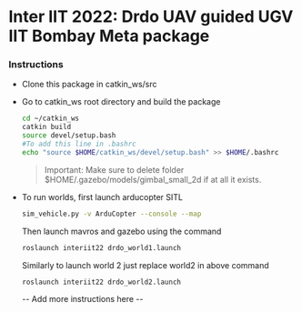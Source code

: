 # Inter IIT 2022: Drdo UAV guided UGV IIT Bombay Meta package

### Instructions

- Clone this package in catkin_ws/src

- Go to catkin_ws root directory and build the package

  ```bash
  cd ~/catkin_ws
  catkin build
  source devel/setup.bash
  #To add this line in .bashrc 
  echo "source $HOME/catkin_ws/devel/setup.bash" >> $HOME/.bashrc
  ```

  > Important: Make sure to delete folder $HOME/.gazebo/models/gimbal_small_2d if at all it exists.

- To run worlds, first launch arducopter SITL 

  ```bash
  sim_vehicle.py -v ArduCopter --console --map
  ```

  Then launch mavros and gazebo using the command

  ```bash
  roslaunch interiit22 drdo_world1.launch
  ```

  Similarly to launch world 2 just replace world2 in above command 

  ```bash
  roslaunch interiit22 drdo_world2.launch
  ```

  -- Add more instructions here --

